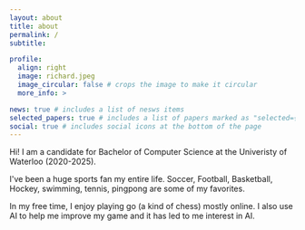 ```yaml
---
layout: about
title: about
permalink: /
subtitle: 

profile:
  align: right
  image: richard.jpeg
  image_circular: false # crops the image to make it circular
  more_info: >

news: true # includes a list of nesws items
selected_papers: true # includes a list of papers marked as "selected={true}"
social: true # includes social icons at the bottom of the page
---
```


Hi! I am a candidate for Bachelor of Computer Science at the Univeristy of Waterloo (2020-2025).

I've been a huge sports fan my entire life. Soccer, Football, Basketball, Hockey, swimming, tennis, pingpong are some of my favorites.

In my free time, I enjoy playing go (a kind of chess) mostly online. I also use AI to help me improve my game and it has led to me interest in AI.

